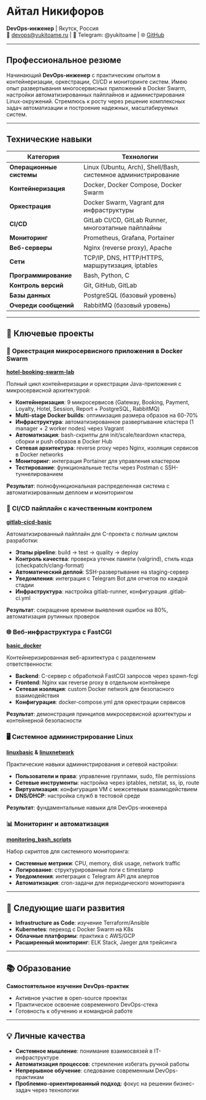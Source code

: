 # Айтал Никифоров

**DevOps-инженер** | Якутск, Россия  
📧 devops@yukitoame.ru | 💬 Telegram: @yukitoame | 🌐 [GitHub](https://github.com/sudotoame)

---

## Профессиональное резюме

Начинающий **DevOps-инженер** с практическим опытом в контейнеризации, оркестрации, CI/CD и мониторинге систем. Имею опыт развертывания многосервисных приложений в Docker Swarm, настройки автоматизированных пайплайнов и администрирования Linux-окружений. Стремлюсь к росту через решение комплексных задач автоматизации и построение надежных, масштабируемых систем.

---

## Технические навыки

| Категория | Технологии |
|-----------|------------|
| **Операционные системы** | Linux (Ubuntu, Arch), Shell/Bash, системное администрирование |
| **Контейнеризация** | Docker, Docker Compose, Docker Swarm |
| **Оркестрация** | Docker Swarm, Vagrant для инфраструктуры |
| **CI/CD** | GitLab CI/CD, GitLab Runner, многоэтапные пайплайны |
| **Мониторинг** | Prometheus, Grafana, Portainer |
| **Веб-серверы** | Nginx (reverse proxy), Apache |
| **Сети** | TCP/IP, DNS, HTTP/HTTPS, маршрутизация, iptables |
| **Программирование** | Bash, Python, C |
| **Контроль версий** | Git, GitHub, GitLab |
| **Базы данных** | PostgreSQL (базовый уровень) |
| **Очереди сообщений** | RabbitMQ (базовый уровень) |

---

## 🚀 Ключевые проекты

### 🐳 Оркестрация микросервисного приложения в Docker Swarm
**[hotel-booking-swarm-lab](https://github.com/sudotoame/hotel-booking-swarm-lab)**

Полный цикл контейнеризации и оркестрации Java-приложения с микросервисной архитектурой:

- **Контейнеризация**: 9 микросервисов (Gateway, Booking, Payment, Loyalty, Hotel, Session, Report + PostgreSQL, RabbitMQ)
- **Multi-stage Docker builds**: оптимизация размера образов на 60-70%
- **Инфраструктура**: автоматизированное развертывание кластера (1 manager + 2 worker nodes) через Vagrant
- **Автоматизация**: bash-скрипты для init/scale/teardown кластера, сборки и push образов в Docker Hub
- **Сетевая архитектура**: reverse proxy через Nginx, изоляция сервисов в Docker networks
- **Мониторинг**: интеграция Portainer для управления кластером
- **Тестирование**: функциональные тесты через Postman с SSH-туннелированием

**Результат**: полнофункциональная распределенная система с автоматизированным деплоем и мониторингом

### 🔄 CI/CD пайплайн с качественным контролем
**[gitlab-cicd-basic](https://github.com/sudotoame/gitlab-cicd-basic)**

Автоматизированный пайплайн для C-проекта с полным циклом разработки:

- **Этапы pipeline**: build → test → quality → deploy
- **Контроль качества**: проверка утечек памяти (valgrind), стиль кода (checkpatch/clang-format)
- **Автоматический деплой**: SSH-развертывание на staging-сервер
- **Уведомления**: интеграция с Telegram Bot для отчетов по каждой стадии
- **Инфраструктура**: настройка gitlab-runner, конфигурация .gitlab-ci.yml

**Результат**: сокращение времени выявления ошибок на 80%, автоматизация рутинных проверок

### 🌐 Веб-инфраструктура с FastCGI
**[basic_docker](https://github.com/sudotoame/basic_docker)**

Контейнеризированная веб-архитектура с разделением ответственности:

- **Backend**: C-сервер с обработкой FastCGI запросов через spawn-fcgi
- **Frontend**: Nginx как reverse proxy в отдельном контейнере
- **Сетевая изоляция**: custom Docker network для безопасного взаимодействия
- **Конфигурация**: docker-compose.yml для оркестрации сервисов

**Результат**: демонстрация принципов микросервисной архитектуры и контейнерной безопасности

### 🖥️ Системное администрирование Linux
**[linuxbasic](https://github.com/sudotoame/linuxbasic) & [linuxnetwork](https://github.com/sudotoame/linuxnetwork)**

Практические навыки администрирования и сетевой настройки:

- **Пользователи и права**: управление группами, sudo, file permissions
- **Сетевые инструменты**: настройка через iptables, netstat, ss, ip, route
- **Виртуализация**: конфигурация VM с межсетевым взаимодействием
- **DNS/DHCP**: настройка служб в тестовой среде

**Результат**: фундаментальные навыки для DevOps-инженера

### 📊 Мониторинг и автоматизация
**[monitoring_bash_scripts](https://github.com/sudotoame/monitoring_bash_scripts)**

Набор скриптов для системного мониторинга:

- **Системные метрики**: CPU, memory, disk usage, network traffic
- **Логирование**: структурированные логи с timestamp
- **Уведомления**: интеграция с Telegram API для алертов
- **Автоматизация**: cron-задачи для периодического мониторинга

---

## 🎯 Следующие шаги развития

- **Infrastructure as Code**: изучение Terraform/Ansible
- **Kubernetes**: переход с Docker Swarm на K8s
- **Облачные платформы**: практика с AWS/GCP
- **Расширенный мониторинг**: ELK Stack, Jaeger для трейсинга

---

## 📚 Образование

**Самостоятельное изучение DevOps-практик**
- Активное участие в open-source проектах
- Практическое освоение современного DevOps-стека
- Готовность к обучению и командной работе

---

## 💡 Личные качества

- **Системное мышление**: понимание взаимосвязей в IT-инфраструктуре
- **Автоматизация процессов**: стремление избегать ручной работы
- **Непрерывное обучение**: следование современным DevOps-практикам
- **Проблемно-ориентированный подход**: фокус на решении бизнес-задач через технологии
